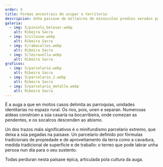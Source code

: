 ```yaml
---
order: 5
title: Formas ancestrais de ocupar o territorio
descripcion: Unha paisaxe de milleiros de minúsculos predios xerados por fórmulas ancestrais de propiedade e xestión da terra, adaptados a un abrupto territorio.
galeria:
  - img: 5/pincelo_belesar.webp
    alt: Ribeira Sacra
  - img: 5/vilouxe.webp
    alt: Ribeira Sacra
  - img: 5/rabacallos.webp
    alt: Ribeira Sacra
  - img: 5/leiravella.webp
    alt: Ribeira Sacra
graficos:
  - img: 5/parcelario.webp
    alt: Ribeira Sacra
  - img: 5/parcelario_2.webp
    alt: Ribeira Sacra
  - img: 5/parcelario_detalle.webp
    alt: Ribeira Sacra
---
```


É a auga a que en moitos casos delimita as parroquias, unidades identitarias no espazo rural. Os ríos, pois, unen e separan. Numerosas aldeas constrúen a súa casaría na bocarribeira, onde comezan as pendentes, e os socalcos descenden ao abismo.

Un dos trazos máis significativos é o minifundismo parcelario extremo, que deixa a súa pegadas na paisaxe. Un parcelario definido por fórmulas tradicionais de propiedade e de aproveitamento da terra como a cavadura, medida tradicional de superficie e de traballo: o terreo que pode labrar unha persoa nun día para o seu sustento.

Todas perduran nesta paisaxe épica, articulada pola cultura da auga.

